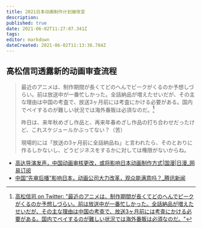 ```yaml
---
title: 2021日本动画制作计划被改变
description: 
published: true
date: 2021-06-02T11:27:07.341Z
tags: 
editor: markdown
dateCreated: 2021-06-02T11:13:36.784Z
---
```


## 高松信司透露新的动画审查流程

> 最近のアニメは、制作期間が長くてどのへんでピークがくるのか予想しづらい。前は放送中が一番忙しかった。全話納品が増えたせいだが、その主な理由は中国の考査で、放送3ヶ月前には考査にかける必要がある。国内でペイするのが難しい状況では海外番販は必須なのだ。[^shinji_1]
>
> 昨日は、来年秋めざし作品と、再来年春めざし作品の打ち合わせだったけど、これスケジュールかぶってない？（苦）
>
> 現場的には「放送の3ヶ月前に全話納品ね」と言われたら、そのとおりに作るしかないし、どうビジネスをするかに対しては権限がないからね。

[^shinji_1]: [高松信司 on Twitter: "最近のアニメは、制作期間が長くてどのへんでピークがくるのか予想しづらい。前は放送中が一番忙しかった。全話納品が増えたせいだが、その主な理由は中国の考査で、放送3ヶ月前には考査にかける必要がある。国内でペイするのが難しい状況では海外番販は必須なのだ。"](https://web.archive.org/web/20210531204048/https://twitter.com/takama2_shinji/status/1398394818804424705)

+ [高达导演发声，中国动画审核更改，或将影响日本动画制作方式|国漫|日漫_网易订阅](https://web.archive.org/web/20210602081404/https://www.163.com/dy/article/GB6VLFA40535J138.html)
+ [中国“先审后播”影响日本，动画公司大力改革，观众能满意吗？_腾讯新闻](https://web.archive.org/web/20210602111057/https://new.qq.com/rain/a/20210531A0DWBJ00)
